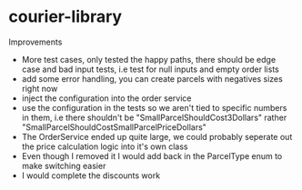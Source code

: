 # courier-library

Improvements
 - More test cases, only tested the happy paths, there should be edge case and bad input tests, i.e test for null inputs and empty order lists
 - add some error handling, you can create parcels with negatives sizes right now
 - inject the configuration into the order service
 - use the configuration in the tests so we aren't tied to specific numbers in them, i.e there shouldn't be "SmallParcelShouldCost3Dollars" rather "SmallParcelShouldCostSmallParcelPriceDollars"
 - The OrderService ended up quite large, we could probably seperate out the price calculation logic into it's own class
 - Even though I removed it I would add back in the ParcelType enum to make switching easier
 - I would complete the discounts work
 
 